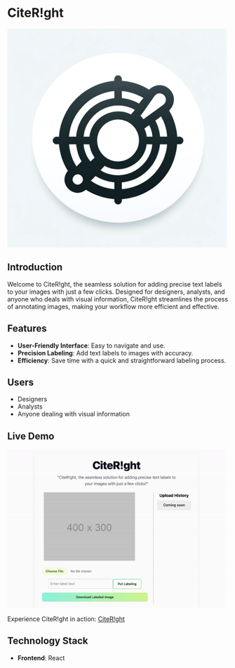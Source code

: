 # CiteR!ght

<img src="https://github.com/thursdaycurry/citeRight/blob/main/public/brand-logo.png" width="500">

## Introduction

Welcome to CiteR!ght, the seamless solution for adding precise text labels to your images with just a few clicks. Designed for designers, analysts, and anyone who deals with visual information, CiteR!ght streamlines the process of annotating images, making your workflow more efficient and effective.

## Features

- **User-Friendly Interface**: Easy to navigate and use.
- **Precision Labeling**: Add text labels to images with accuracy.
- **Efficiency**: Save time with a quick and straightforward labeling process.

## Users

- Designers
- Analysts
- Anyone dealing with visual information

## Live Demo

<img src="https://github.com/thursdaycurry/citeRight/blob/main/public/citeright_tutorial.gif" width="500">

Experience CiteR!ght in action: [CiteR!ght](https://citeright.netlify.app/)

## Technology Stack

- **Frontend**: React
